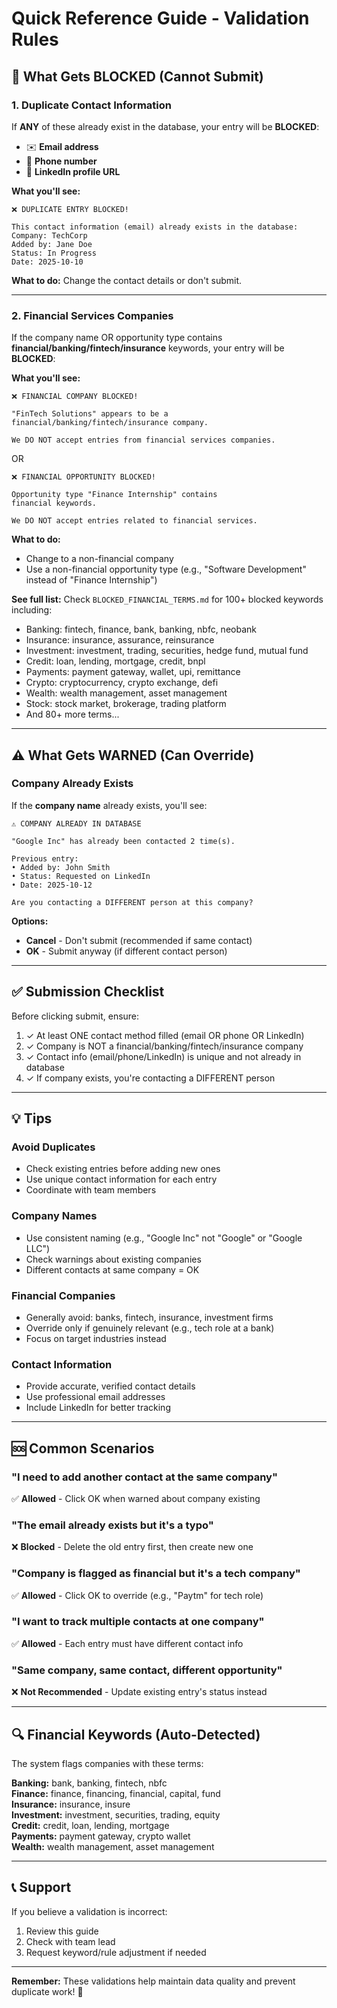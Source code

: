 # Quick Reference Guide - Validation Rules

## 🚫 What Gets BLOCKED (Cannot Submit)

### 1. Duplicate Contact Information
If **ANY** of these already exist in the database, your entry will be **BLOCKED**:

- ✉️ **Email address**
- 📱 **Phone number**  
- 💼 **LinkedIn profile URL**

**What you'll see:**
```
❌ DUPLICATE ENTRY BLOCKED!

This contact information (email) already exists in the database:
Company: TechCorp
Added by: Jane Doe
Status: In Progress
Date: 2025-10-10
```

**What to do:** Change the contact details or don't submit.

---

### 2. Financial Services Companies

If the company name OR opportunity type contains **financial/banking/fintech/insurance** keywords, your entry will be **BLOCKED**:

**What you'll see:**
```
❌ FINANCIAL COMPANY BLOCKED!

"FinTech Solutions" appears to be a 
financial/banking/fintech/insurance company.

We DO NOT accept entries from financial services companies.
```

OR

```
❌ FINANCIAL OPPORTUNITY BLOCKED!

Opportunity type "Finance Internship" contains 
financial keywords.

We DO NOT accept entries related to financial services.
```

**What to do:** 
- Change to a non-financial company
- Use a non-financial opportunity type (e.g., "Software Development" instead of "Finance Internship")

**See full list:** Check `BLOCKED_FINANCIAL_TERMS.md` for 100+ blocked keywords including:
- Banking: fintech, finance, bank, banking, nbfc, neobank
- Insurance: insurance, assurance, reinsurance
- Investment: investment, trading, securities, hedge fund, mutual fund
- Credit: loan, lending, mortgage, credit, bnpl
- Payments: payment gateway, wallet, upi, remittance
- Crypto: cryptocurrency, crypto exchange, defi
- Wealth: wealth management, asset management
- Stock: stock market, brokerage, trading platform
- And 80+ more terms...

---

## ⚠️ What Gets WARNED (Can Override)

### Company Already Exists

If the **company name** already exists, you'll see:

```
⚠️ COMPANY ALREADY IN DATABASE

"Google Inc" has already been contacted 2 time(s).

Previous entry:
• Added by: John Smith
• Status: Requested on LinkedIn
• Date: 2025-10-12

Are you contacting a DIFFERENT person at this company?
```

**Options:**
- **Cancel** - Don't submit (recommended if same contact)
- **OK** - Submit anyway (if different contact person)

---

## ✅ Submission Checklist

Before clicking submit, ensure:

1. ✓ At least ONE contact method filled (email OR phone OR LinkedIn)
2. ✓ Company is NOT a financial/banking/fintech/insurance company
3. ✓ Contact info (email/phone/LinkedIn) is unique and not already in database
4. ✓ If company exists, you're contacting a DIFFERENT person

---

## 💡 Tips

### Avoid Duplicates
- Check existing entries before adding new ones
- Use unique contact information for each entry
- Coordinate with team members

### Company Names
- Use consistent naming (e.g., "Google Inc" not "Google" or "Google LLC")
- Check warnings about existing companies
- Different contacts at same company = OK

### Financial Companies
- Generally avoid: banks, fintech, insurance, investment firms
- Override only if genuinely relevant (e.g., tech role at a bank)
- Focus on target industries instead

### Contact Information
- Provide accurate, verified contact details
- Use professional email addresses
- Include LinkedIn for better tracking

---

## 🆘 Common Scenarios

### "I need to add another contact at the same company"
✅ **Allowed** - Click OK when warned about company existing

### "The email already exists but it's a typo"
❌ **Blocked** - Delete the old entry first, then create new one

### "Company is flagged as financial but it's a tech company"
✅ **Allowed** - Click OK to override (e.g., "Paytm" for tech role)

### "I want to track multiple contacts at one company"
✅ **Allowed** - Each entry must have different contact info

### "Same company, same contact, different opportunity"
❌ **Not Recommended** - Update existing entry's status instead

---

## 🔍 Financial Keywords (Auto-Detected)

The system flags companies with these terms:

**Banking:** bank, banking, fintech, nbfc  
**Finance:** finance, financing, financial, capital, fund  
**Insurance:** insurance, insure  
**Investment:** investment, securities, trading, equity  
**Credit:** credit, loan, lending, mortgage  
**Payments:** payment gateway, crypto wallet  
**Wealth:** wealth management, asset management  

---

## 📞 Support

If you believe a validation is incorrect:
1. Review this guide
2. Check with team lead
3. Request keyword/rule adjustment if needed

---

**Remember:** These validations help maintain data quality and prevent duplicate work! 🎯
